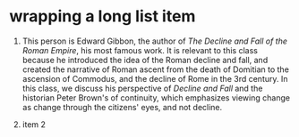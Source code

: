 # wrapping a long list item

1. This person is Edward Gibbon, the author of *The Decline and Fall of the Roman Empire*, his most famous work. It is relevant to this class because he introduced the idea of the Roman decline and fall, and created the narrative of Roman ascent from the death of Domitian to the ascension of Commodus, and the decline of Rome in the 3rd century. In this class, we discuss his perspective of *Decline and Fall* and the historian Peter Brown's of continuity, which emphasizes viewing change as change through the citizens' eyes, and not decline.

2. item 2
